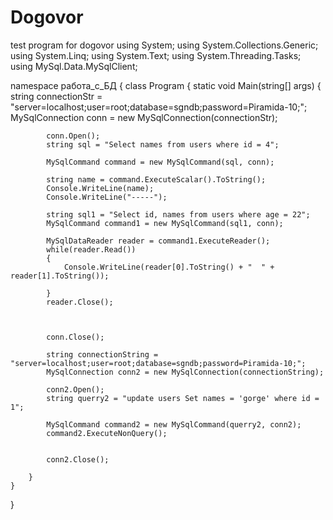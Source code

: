 # Dogovor
test program for dogovor
using System;
using System.Collections.Generic;
using System.Linq;
using System.Text;
using System.Threading.Tasks;
using MySql.Data.MySqlClient;

namespace работа_с_БД
{
    class Program
    {
        static void Main(string[] args)
        {
            string connectionStr = "server=localhost;user=root;database=sgndb;password=Piramida-10;";
            MySqlConnection conn = new MySqlConnection(connectionStr);

            conn.Open();
            string sql = "Select names from users where id = 4";

            MySqlCommand command = new MySqlCommand(sql, conn);

            string name = command.ExecuteScalar().ToString();
            Console.WriteLine(name);
            Console.WriteLine("-----");

            string sql1 = "Select id, names from users where age = 22";
            MySqlCommand command1 = new MySqlCommand(sql1, conn);

            MySqlDataReader reader = command1.ExecuteReader();
            while(reader.Read())
            {
                Console.WriteLine(reader[0].ToString() + "  " + reader[1].ToString());

            }
            reader.Close();



            conn.Close();

            string connectionString = "server=localhost;user=root;database=sgndb;password=Piramida-10;";
            MySqlConnection conn2 = new MySqlConnection(connectionString);

            conn2.Open();
            string querry2 = "update users Set names = 'gorge' where id = 1";

            MySqlCommand command2 = new MySqlCommand(querry2, conn2);
            command2.ExecuteNonQuery();


            conn2.Close();

        }
    }
}
